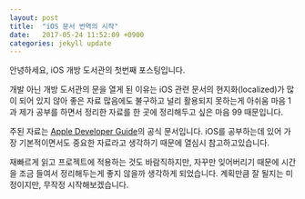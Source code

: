 ```yaml
---
layout: post
title:  "iOS 문서 번역의 시작"
date:   2017-05-24 11:52:09 +0900
categories: jekyll update
---
```

안녕하세요, iOS 개방 도서관의 첫번째 포스팅입니다.  

개발 아닌 개방 도서관의 문을 열게 된 이유는 iOS 관련 문서의 현지화(localized)가 많이 되어 있지 않아 좋은 자료 많음에도 불구하고 널리 활용되지 못하는게 아쉬움 마음 1과 제가 공부를 하면서 정리한 자료를 한 곳에 정리해두고 싶은 마음 99 때문입니다.

주된 자료는 [Apple Developer Guide][apple-guide]의 공식 문서입니다. iOS를 공부하는데 있어 가장 기본적이면서도 중요한 자료라고 생각하기 때문에 열심시 참고하고있습니다.

재빠르게 읽고 프로젝트에 적용하는 것도 바람직하지만, 자꾸만 잊어버리기 때문에 시간을 조금 들여서 정리해두는게 좋지 않을까 생각하게 되었습니다. 계획만큼 잘 될지는 미정이지만, 무작정 시작해보겠습니다. 

[apple-guide]: https://developer.apple.com/library/content/navigation/

